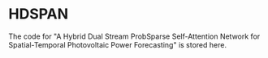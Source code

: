# HDSPAN
The code for "A Hybrid Dual Stream ProbSparse Self-Attention Network for Spatial-Temporal Photovoltaic Power Forecasting" is stored here.
